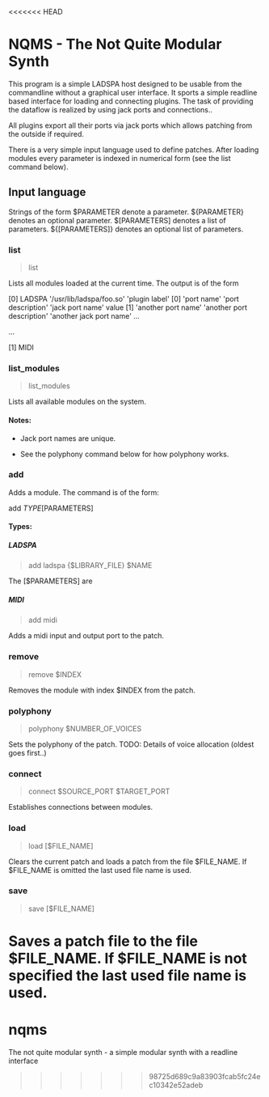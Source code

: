 <<<<<<< HEAD
# NQMS - The Not Quite Modular Synth

This program is a simple LADSPA host designed to be usable from the commandline without a graphical user interface. It sports a simple readline based interface for loading and connecting plugins. The task of providing the dataflow is realized by using jack ports and connections..

All plugins export all their ports via jack ports which allows patching from the outside if required. 

There is a very simple input language used to define patches. After loading modules every parameter is indexed in numerical form (see the list command below).

## Input language

Strings of the form $PARAMETER  denote a parameter. ${PARAMETER} denotes an optional parameter. $[PARAMETERS] denotes a list of parameters. ${[PARAMETERS]} denotes an optional list of parameters. 

### list

> list

Lists all modules loaded at the current time. The output is of the form

[0] LADSPA '/usr/lib/ladspa/foo.so' 'plugin label'
	[0] 'port name' 'port description' 'jack port name' value
	[1] 'another port name' 'another port description' 'another jack port name'
	...

...


[1] MIDI 

### list_modules

> list_modules

Lists all available modules on the system.

#### Notes:

* Jack port names are unique.

* See the polyphony command below for how polyphony works.

### add

Adds a module. The command is of the form:

add $TYPE [$PARAMETERS]

#### Types:

##### LADSPA

> add ladspa {$LIBRARY_FILE} $NAME

The [$PARAMETERS] are 



##### MIDI

> add midi

Adds a midi input and output port to the patch. 

### remove

> remove $INDEX

Removes the module with index $INDEX from the patch.

### polyphony 

> polyphony $NUMBER_OF_VOICES

Sets the polyphony of the patch. TODO: Details of voice allocation (oldest goes first..)

### connect

> connect $SOURCE_PORT $TARGET_PORT

Establishes connections between modules.

### load

> load [$FILE_NAME]

Clears the current patch and loads a patch from the file $FILE_NAME. If $FILE_NAME is omitted the last used file name is used.

### save

> save [$FILE_NAME]

Saves a patch file to the file $FILE_NAME. If $FILE_NAME is not specified the last used file name is used.
=======
nqms
====

The not quite modular synth - a simple modular synth with a readline interface
>>>>>>> 98725d689c9a83903fcab5fc24ec10342e52adeb
